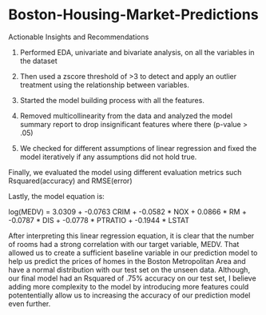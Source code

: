 # Boston-Housing-Market-Predictions
Actionable Insights and Recommendations
1. Performed EDA, univariate and bivariate analysis, on all the variables in the dataset

2. Then used a zscore threshold of >3 to detect and apply an outlier treatment using the relationship between variables.

3. Started the model building process with all the features.

4. Removed multicollinearity from the data and analyzed the model summary report to drop insignificant features where there (p-value > .05)

5. We checked for different assumptions of linear regression and fixed the model iteratively if any assumptions did not hold true.

Finally, we evaluated the model using different evaluation metrics such Rsquared(accuracy) and RMSE(error)

Lastly, the model equation is:

log(MEDV) = 3.0309 + -0.0763 CRIM + -0.0582 * NOX + 0.0866 * RM + -0.0787 * DIS + -0.0778 * PTRATIO + -0.1944 * LSTAT

After interpreting this linear regression equation, it is clear that the number of rooms had a strong correlation with our target variable, MEDV. That allowed us to create a sufficient baseline variable in our prediction model to help us predict the prices of homes in the Boston Metropolitan Area and have a normal distribution with our test set on the unseen data. Although, our final model had an Rsquared of .75% accuracy on our test set, I believe adding more complexity to the model by introducing more features could potententially allow us to increasing the accuracy of our prediction model even further.
